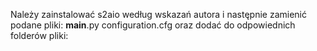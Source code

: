 Należy zainstalować s2aio według wskazań autora i następnie zamienić podane pliki:
__main__.py
configuration.cfg
oraz dodać do odpowiednich folderów pliki:
